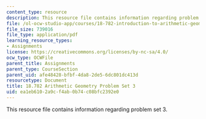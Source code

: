 ```yaml
---
content_type: resource
description: This resource file contains information regarding problem set 3.
file: /ol-ocw-studio-app/courses/18-782-introduction-to-arithmetic-geometry-fall-2013/ea1eb6102a9cf4ab0b74c08bfc2392e0_MIT18_782F13_pset3.pdf
file_size: 739016
file_type: application/pdf
learning_resource_types:
- Assignments
license: https://creativecommons.org/licenses/by-nc-sa/4.0/
ocw_type: OCWFile
parent_title: Assignments
parent_type: CourseSection
parent_uid: afe48428-bfbf-4da8-2de5-6dc801dc413d
resourcetype: Document
title: 18.782 Arithmetic Geometry Problem Set 3
uid: ea1eb610-2a9c-f4ab-0b74-c08bfc2392e0
---
```

This resource file contains information regarding problem set 3.